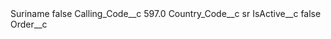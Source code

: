 <?xml version="1.0" encoding="UTF-8"?>
<CustomMetadata xmlns="http://soap.sforce.com/2006/04/metadata" xmlns:xsi="http://www.w3.org/2001/XMLSchema-instance" xmlns:xsd="http://www.w3.org/2001/XMLSchema">
    <label>Suriname</label>
    <protected>false</protected>
    <values>
        <field>Calling_Code__c</field>
        <value xsi:type="xsd:double">597.0</value>
    </values>
    <values>
        <field>Country_Code__c</field>
        <value xsi:type="xsd:string">sr</value>
    </values>
    <values>
        <field>IsActive__c</field>
        <value xsi:type="xsd:boolean">false</value>
    </values>
    <values>
        <field>Order__c</field>
        <value xsi:nil="true"/>
    </values>
</CustomMetadata>
